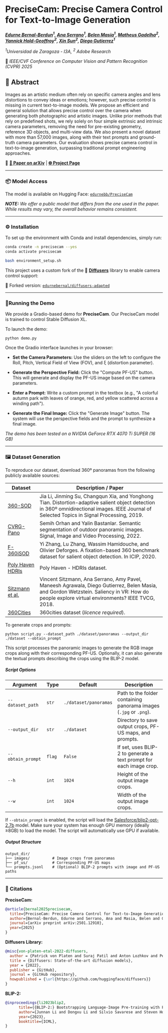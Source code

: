 # PreciseCam: Precise Camera Control for Text-to-Image Generation

***[Edurne Bernal-Berdun](https://edurnebernal.github.io/)<sup>1</sup>, [Ana Serrano](https://ana-serrano.github.io/)<sup>1</sup>, [Belen Masia](https://webdiis.unizar.es/~bmasia/)<sup>1</sup>, [Matheus Gadelha](https://research.adobe.com/person/matheus-gadelha/)<sup>2</sup>, [Yannick Hold-Geoffroy](https://research.adobe.com/person/yannick-hold-geoffroy/)<sup>2</sup>, [Xin Sun](https://www.sunxin.name/)<sup>2</sup>, [Diego Gutierrez](http://giga.cps.unizar.es/~diegog/)<sup>1</sup>***

*<sup>1</sup>Universidad de Zaragoza - I3A, <sup>2</sup> Adobe Research*

📅 *IEEE/CVF Conference on Computer Vision and Pattern Recognition (CVPR) 2025*

## 📝 Abstract

Images as an artistic medium often rely on specific camera angles and lens distortions to convey ideas or emotions; however, such precise control is missing in current text-to-image models. We propose an efficient and general solution that allows precise control over the camera when generating both photographic and artistic images. Unlike prior methods that rely on predefined shots, we rely solely on four simple extrinsic and intrinsic camera parameters, removing the need for pre-existing geometry, reference 3D objects, and multi-view data. We also present a novel dataset with more than 57,000 images, along with their text prompts and ground-truth camera parameters. Our evaluation shows precise camera control in text-to-image generation, surpassing traditional prompt engineering approaches.

🔗 [**📄 Paper on arXiv**](https://arxiv.org/abs/2501.12910) | [**🌐 Project Page**](https://graphics.unizar.es/projects/PreciseCam2024/)


---

### 📦 Model Access

The model is available on Hugging Face: [`edurnebb/PreciseCam`](https://huggingface.co/edurnebb/PreciseCam)

***NOTE:*** *We offer a public model that differs from the one used in the paper. While results may vary, the overall behavior remains consistent.*



---

### ⚙️ Installation

To set up the environment with Conda and install dependencies, simply run:

```bash
conda create -n precisecam --yes
conda activate precisecam

bash environment_setup.sh
```

This project uses a custom fork of the 🤗 **[Diffusers](https://huggingface.co/docs/diffusers/index)** library to enable camera control support:

🔧 Forked version: [`edurnebernal/diffusers-adapted`](https://github.com/edurnebernal/diffusers-adapted) 

---

### 🧪Running the Demo
We provide a Gradio-based demo for **PreciseCam**. Our PreciseCam model is trained to control Stable Diffusion XL. 

To launch the demo:

```
python demo.py
```

Once the Gradio interface launches in your browser:

* **Set the Camera Parameters:** Use the sliders on the left to configure the Roll, Pitch, Vertical Field of View (FOV), and ξ (distortion parameter).

* **Generate the Perspective Field:** Click the "Compute PF-US" button. This will generate and display the PF-US image based on the camera parameters.

* **Enter a Prompt:** Write a custom prompt in the textbox (e.g., "A colorful autumn park with leaves of orange, red, and yellow scattered across a winding path").

* **Generate the Final Image:** Click the "Generate Image" button. The system will use the perspective fields and the prompt to synthesize a final image.

*The demo has been tested on a NVIDIA GeForce RTX 4070 Ti SUPER (16 GB)*

---

### 🖼️ Dataset Generation

To reproduce our dataset, download 360º panoramas from the following publicly available sources:

| Dataset                                       | Description / Paper                                                                 |
| -------------------------------------------------------- | ---------------------------------------------------------------------------- |
| [360-SOD](http://cvteam.net/projects/JSTSP20_DDS/DDS.html)            | Jia Li, Jinming Su, Changqun Xia, and Yonghong Tian. Distortion-adaptive salient object detection in 360º omnidirectional images. IEEE Journal of Selected Topics in Signal Processing, 2019.               |
| [CVRG-Pano](https://github.com/semihorhan/semseg-outdoor-pano)                | Semih Orhan and Yalin Bastanlar. Semantic segmentation of outdoor panoramic images. Signal, Image and Video Processing, 2022.      |
| [F-360iSOD](https://github.com/YeeZ93/F-360iSOD)    | Yi Zhang, Lu Zhang, Wassim Hamidouche, and Olivier Deforges. A fixation-based 360 benchmark dataset for salient object detection. In ICIP, 2020.              |
| [Poly Haven HDRIs](https://polyhaven.com/hdris)          | Poly Haven - HDRIs dataset. |
| [Sitzmann et al.](https://www.vincentsitzmann.com/vr-saliency/) | Vincent Sitzmann, Ana Serrano, Amy Pavel, Maneesh Agrawala, Diego Gutierrez, Belen Masia, and Gordon Wetzstein. Saliency in VR: How do people explore virtual environments? IEEE TVCG, 2018.         |
| [360Cities](https://www.360cities.net/)                  | 360cities dataset (*licence required*).           |


To generate crops and prompts:

```
python script.py --dataset_path ./dataset/panoramas --output_dir ./dataset --obtain_prompt
```

This script processes the panoramic images to generate the RGB image crops along with their corresponding PF-US. Optionally, it can also generate the textual prompts describing the crops using the BLIP-2 model.

##### Script Options



| Argument          | Type   | Default               | Description                                                       |
| ----------------- | ------ | --------------------- | ----------------------------------------------------------------- |
| `--dataset_path`  | `str`  | `./dataset/panoramas` | Path to the folder containing panorama images (`.jpg` or `.png`). |
| `--output_dir`    | `str`  | `./dataset`           | Directory to save output crops, PF-US maps, and prompts.               |
| `--obtain_prompt` | `flag` | `False`               | If set, uses BLIP-2 to generate a text prompt for each image crop. |
| `--h`             | `int`  | `1024`                | Height of the output image crops.                                 |
| `--w`             | `int`  | `1024`                | Width of the output image crops.                                  |

If `--obtain_prompt` is enabled, the script will load the [Salesforce/blip2-opt-2.7b](https://huggingface.co/Salesforce/blip2-opt-2.7b) model. Make sure your system has enough GPU memory (ideally ≥8GB) to load the model. The script will automatically use GPU if available.

##### Output Structure
```
output_dir/
├── images/          # Image crops from panoramas
├── pf_us/           # Corresponding PF-US maps
└── prompts.jsonl    # (Optional) BLIP-2 prompts with image and PF-US paths
```
---

### 📖 Citations

**PreciseCam:**

```bibtex
@article{bernal2025precisecam,
  title={PreciseCam: Precise Camera Control for Text-to-Image Generation},
  author={Bernal-Berdun, Edurne and Serrano, Ana and Masia, Belen and Gadelha, Matheus and Hold-Geoffroy, Yannick and Sun, Xin and Gutierrez, Diego},
  journal={arXiv preprint arXiv:2501.12910},
  year={2025}
}
```

**Diffusers Library:**

```bibtex
@misc{von-platen-etal-2022-diffusers,
  author = {Patrick von Platen and Suraj Patil and Anton Lozhkov and Pedro Cuenca and Nathan Lambert and Kashif Rasul and Mishig Davaadorj and Dhruv Nair and Sayak Paul and William Berman and Yiyi Xu and Steven Liu and Thomas Wolf},
  title = {Diffusers: State-of-the-art diffusion models},
  year = {2022},
  publisher = {GitHub},
  journal = {GitHub repository},
  howpublished = {\url{https://github.com/huggingface/diffusers}}
}
```

**BLIP-2:**
```bibtex
@inproceedings{li2023blip2,
      title={{BLIP-2:} Bootstrapping Language-Image Pre-training with Frozen Image Encoders and Large Language Models}, 
      author={Junnan Li and Dongxu Li and Silvio Savarese and Steven Hoi},
      year={2023},
      booktitle={ICML},
}
```




